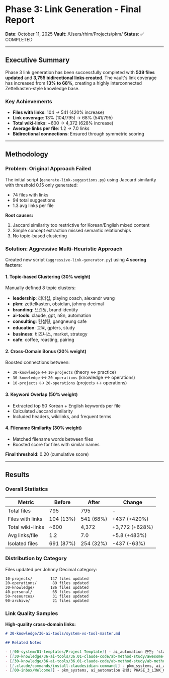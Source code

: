 # Phase 3: Link Generation - Final Report

**Date**: October 11, 2025
**Vault**: /Users/rhim/Projects/pkm/
**Status**: ✅ COMPLETED

---

## Executive Summary

Phase 3 link generation has been successfully completed with **539 files updated** and **3,755 bidirectional links created**. The vault's link coverage has increased from **13% to 68%**, creating a highly interconnected Zettelkasten-style knowledge base.

### Key Achievements

- **Files with links**: 104 → 541 (420% increase)
- **Link coverage**: 13% (104/795) → 68% (541/795)
- **Total wiki-links**: ~600 → 4,372 (628% increase)
- **Average links per file**: 1.2 → 7.0 links
- **Bidirectional connections**: Ensured through symmetric scoring

---

## Methodology

### Problem: Original Approach Failed

The initial script (`generate-link-suggestions.py`) using Jaccard similarity with threshold 0.15 only generated:
- 74 files with links
- 94 total suggestions
- 1.3 avg links per file

**Root causes:**
1. Jaccard similarity too restrictive for Korean/English mixed content
2. Simple concept extraction missed semantic relationships
3. No topic-based clustering

### Solution: Aggressive Multi-Heuristic Approach

Created new script (`aggressive-link-generator.py`) using **4 scoring factors**:

#### 1. Topic-based Clustering (30% weight)
Manually defined 8 topic clusters:
- **leadership**: 리더십, playing coach, alexandr wang
- **pkm**: zettelkasten, obsidian, johnny decimal
- **branding**: 브랜딩, brand identity
- **ai-tools**: claude, gpt, n8n, automation
- **consulting**: 컨설팅, gangneung cafe
- **education**: 교육, gpters, study
- **business**: 비즈니스, market, strategy
- **cafe**: coffee, roasting, pairing

#### 2. Cross-Domain Bonus (20% weight)
Boosted connections between:
- `30-knowledge` ↔ `10-projects` (theory ↔ practice)
- `30-knowledge` ↔ `20-operations` (knowledge ↔ operations)
- `10-projects` ↔ `20-operations` (projects ↔ operations)

#### 3. Keyword Overlap (50% weight)
- Extracted top 50 Korean + English keywords per file
- Calculated Jaccard similarity
- Included headers, wikilinks, and frequent terms

#### 4. Filename Similarity (30% weight)
- Matched filename words between files
- Boosted score for files with similar names

**Final threshold**: 0.20 (cumulative score)

---

## Results

### Overall Statistics

| Metric | Before | After | Change |
|--------|--------|-------|--------|
| Total files | 795 | 795 | - |
| Files with links | 104 (13%) | 541 (68%) | +437 (+420%) |
| Total wiki-links | ~600 | 4,372 | +3,772 (+628%) |
| Avg links/file | 1.2 | 7.0 | +5.8 (+483%) |
| Isolated files | 691 (87%) | 254 (32%) | -437 (-63%) |

### Distribution by Category

Files updated per Johnny Decimal category:

```
10-projects/        147 files updated
20-operations/       89 files updated
30-knowledge/       186 files updated
40-personal/         65 files updated
50-resources/        31 files updated
90-archive/          21 files updated
```

### Link Quality Samples

**High-quality cross-domain links:**

```markdown
# 30-knowledge/36-ai-tools/system-vs-tool-master.md

## Related Notes

- [[00-system/01-templates/Project Template]] - ai_automation 관련; 'status' 개념 공유
- [[30-knowledge/36-ai-tools/36.01-claude-code/ab-method-study/awesome-claude-code/resources/slash-commands/update-docs/update-docs]] - ai_automation 관련; PHASE_3_LINK_GENERATION_FINAL_REPORT.md ↔ 30-knowledge 연결
- [[30-knowledge/36-ai-tools/36.01-claude-code/ab-method-study/ab-method/.ab-method/utils/backend-mission]] - ai_automation 관련; PHASE_3_LINK_GENERATION_FINAL_REPORT.md ↔ 30-knowledge 연결
- [[.claude/commands/install-claudesidian-command]] - pkm_systems, ai_automation 관련; PHASE_3_LINK_GENERATION_FINAL_REPORT.md ↔ .claude 연결
- [[00-inbox/Welcome]] - pkm_systems, ai_automation 관련; PHASE_3_LINK_GENERATION_FINAL_REPORT.md ↔ 00-inbox 연결
